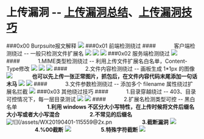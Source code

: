 # 上传漏洞 -- [上传漏洞总结](https://www.andseclab.com/2018/12/01/%E4%B8%8A%E4%BC%A0%E6%BC%8F%E6%B4%9E%E6%94%BB%E5%87%BB%E6%80%BB%E7%BB%93/)、[上传漏洞技巧](https://blog.csdn.net/a15803617402/article/details/83003152)
###0x00 Burpsuite报文解释
![](/assets/165BC275DAF6A223E3B8A8BCAE7406E5.jpg)
###0x01 前端检测绕过
####&nbsp;&nbsp;&nbsp;&nbsp;&nbsp;&nbsp;&nbsp;&nbsp;&nbsp;&nbsp;&nbsp;&nbsp;客户端检测绕过 -- 一般只检测文件扩展名
![](/assets/26CCFF8A03E5D2EDBECC3D73EEDC8E9E.png)
![](/assets/39B17F43ECC2EBBE50BE035F68CC111F.jpg)
![](/assets/EA98209121D004407CB454136B638AC8.png)
###0x02 服务端检测绕过
![](/assets/CFCAF2D29537149133FA48782BC548AB.png)
####&nbsp;&nbsp;&nbsp;&nbsp;&nbsp;&nbsp;&nbsp;&nbsp;&nbsp;&nbsp;&nbsp;&nbsp;1.MIME类型检测绕过 -- 利用上传文件扩展名白名单，Content-Type修改
![](/assets/EECBADAFDDE510A581B45435073EF64F.png)
![](/assets/D0AFD54E7643628E868252C9AAA34BE0.png)
![](/assets/B99492B429E94D7ADA75FC00C460B902.png)
####&nbsp;&nbsp;&nbsp;&nbsp;&nbsp;&nbsp;&nbsp;&nbsp;&nbsp;&nbsp;&nbsp;&nbsp;2.文件内容检测绕过 -- 画板生成 1*1px 的图像
![](/assets/364D4AAB3C4557E8BE2152DE8A842832.png)
&nbsp;&nbsp;&nbsp;&nbsp;&nbsp;&nbsp;&nbsp;&nbsp;&nbsp;&nbsp;&nbsp;&nbsp;**也可以先上传一张正常图片，抓包后，在文件内容代码末尾添加一句话木马**
![](/assets/WX20190401-112025@2x.png)
![](/assets/B4369CB0B82E4DD61EBACD785FD59CBC.png)
####&nbsp;&nbsp;&nbsp;&nbsp;&nbsp;&nbsp;&nbsp;&nbsp;&nbsp;&nbsp;&nbsp;&nbsp;3.文件参数检测绕过 -- 添加多个 filename 属性绕过扩展名拦截
![](/assets/E61BBEFA96F807CBC994888B2145F8B2.png)
###0x03 其他绕过技巧
####&nbsp;&nbsp;&nbsp;&nbsp;&nbsp;&nbsp;&nbsp;&nbsp;&nbsp;&nbsp;&nbsp;&nbsp;1.目录穿越绕过 -- 403、目录可控情况下，每一层目录测试
![](/assets/347A990B43ED15FA221D46C4CA549D92.png)
![](/assets/D0A43F246125AADC3154BC5A7858DD6C.jpg)
####&nbsp;&nbsp;&nbsp;&nbsp;&nbsp;&nbsp;&nbsp;&nbsp;&nbsp;&nbsp;&nbsp;&nbsp;2.扩展名检测类型可控 -- 黑白名单
&nbsp;&nbsp;&nbsp;&nbsp;&nbsp;&nbsp;&nbsp;&nbsp;&nbsp;&nbsp;&nbsp;&nbsp;&nbsp;&nbsp;&nbsp;&nbsp;&nbsp;&nbsp;&nbsp;**1.利用 windows 不区分大小写特性，在上传时候将文件后缀名大小写或者大小写混合**
&nbsp;&nbsp;&nbsp;&nbsp;&nbsp;&nbsp;&nbsp;&nbsp;&nbsp;&nbsp;&nbsp;&nbsp;&nbsp;&nbsp;&nbsp;&nbsp;&nbsp;&nbsp;&nbsp;**2.不常见的后缀名**
![![](/assets/WX20190401-115559@2x.pn](/assets/WX20190401-115730@2x.png)
&nbsp;&nbsp;&nbsp;&nbsp;&nbsp;&nbsp;&nbsp;&nbsp;&nbsp;&nbsp;&nbsp;&nbsp;&nbsp;&nbsp;&nbsp;&nbsp;&nbsp;&nbsp;&nbsp;**3.截断漏洞**
![](/assets/WX20190401-132149@2x.png)
&nbsp;&nbsp;&nbsp;&nbsp;&nbsp;&nbsp;&nbsp;&nbsp;&nbsp;&nbsp;&nbsp;&nbsp;&nbsp;&nbsp;&nbsp;&nbsp;&nbsp;&nbsp;&nbsp;**4.%00截断**
![](/assets/WX20190401-132640@2x.png)
&nbsp;&nbsp;&nbsp;&nbsp;&nbsp;&nbsp;&nbsp;&nbsp;&nbsp;&nbsp;&nbsp;&nbsp;&nbsp;&nbsp;&nbsp;&nbsp;&nbsp;&nbsp;&nbsp;**5.特殊字符截断**
![](/assets/WX20190401-132803@2x.png)














